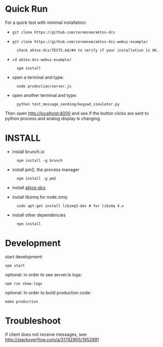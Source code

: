 # Quick Run

For a quick test with minimal installation:

* `git clone https://github.com/ceremcem/aktos-dcs`
* `git clone https://github.com/ceremcem/aktos-dcs-webui-example/`
    
        check aktos-dcs/TESTS.md/#4 to verify if your installation is OK.  

* `cd aktos-dcs-webui-example/`

        npm install
    
* open a terminal and type:

        node production/server.js

* open another terminal and type:

        python test_message_sending/keypad_simulator.py

Then open [http://localhost:4000](http://localhost:4000) and see if the button clicks are sent to python process and analog display is changing.

# INSTALL

* install brunch.io

        npm install -g brunch

* install pm2, the process manager

        npm install -g pm2

* install [aktos-dcs](https://github.com/ceremcem/aktos-dcs/blob/master/README.md#install)
* install libzmq for node.zmq:

        sudo apt-get install libzmq3-dev # for libzmq 4.x

* install other dependencies

        npm install


# Development

start development:

    npm start

optional: in order to see server.ls logs:

    npm run show-logs


optional: In order to build production code:

    make production

# Troubleshoot

If client does not receive messages, see: http://stackoverflow.com/a/31792905/1952991

